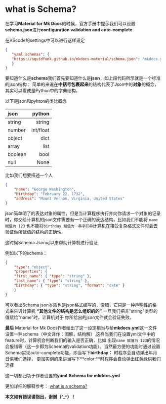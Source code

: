 # **what is Schema?**
 在学习**Material for Mk Docs**的时候，官方手册中提示我们可以设置
 **schema.json**进行**configuration validation and auto-complete**
 
 在VScode的settings中可以进行这样设定

 ```json
 { 
    "yaml.schemas": {
    "https://squidfunk.github.io/mkdocs-material/schema.json": "mkdocs.yml",
    }
 }
 ```

要知道什么是**schema**我们首先要知道什么是**json**，如上段代码所示就是一个标准的json结构；
简单的来说在**中括号包裹起来**的结构代表了Json中的**对象**的概念，其实可以看成是Python中的字典结构。

以下是json和pyhton的类比概念


json | python
:--- | ---:
string | string
number | int/float
object | dict
array  | list
boolean| bool
null   | None


比如我们想要描述一个人
```json
{
    "name": "George Washington",
    "birthday": "February 22, 1732",
    "address": "Mount Vernon, Virginia, United States"
}
```

json简单明了的表达对象的属性，但是当计算程序执行并向你请求一个对象的记录时，你交给计算机的json文件需要有一个正确的表达结构，比如我们不能将 `name 赋值为 123` 也不能将`birthday 赋值为一串字符串`计算机在接受复杂格式文件时会去验证你所赋值的结构的正确性。

这时候Schema Json可以来帮助计算机进行验证

例如以下的schema：
```json
{
    "type": "object",
    "properties": {
    "first_name": { "type": "string" },
    "last_name": { "type": "string" },
    "birthday": { "type": "string", "format": "date" }
    }
}
```
可以看出Schema json本质也是json格式编写的，没错，它只是一种声明性的格式来告诉计算机
**“其他文件的结构是怎么组织的的”** 一旦我们把非"string"类型的值赋给"name"时，计算机对于
你所给出的json文件就会验证失败。

**最后**
Material for Mk Docs作者给出了这一设定相当与给**mkdocs.yml**这一文件设置一种schema（中文译作：图解，结构解）,这样当我们在设置yml文件中的feature时，计算机会判断我们的输入是否正确，比如
出现`name 赋值为 123`的情况会报错等（这一步即为Schema的validation功能）。当然最方便的功能时通过设置Schema实现auto-complete功能，即当写下**birthday：** 时程序会自动弹出年月日供我们选择，
更加实例的来讲当写下**color:**时程序会自动弹出红黄绿供我们选择

这一切都归功于作者设置的**yaml.Schema for mkdocs.yml**

更加详细的解释参考：
[what is a schema?](https://json-schema.org/understanding-json-schema/about.html)

**本文如有错误请指出，谢谢（^_^）！**
